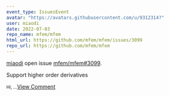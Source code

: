 ```yaml
---
event_type: IssuesEvent
avatar: "https://avatars.githubusercontent.com/u/9312314?"
user: miaodi
date: 2022-07-03
repo_name: mfem/mfem
html_url: https://github.com/mfem/mfem/issues/3099
repo_url: https://github.com/mfem/mfem
---
```


<a href='https://github.com/miaodi' target='_blank'>miaodi</a> open issue <a href='https://github.com/mfem/mfem/issues/3099' target='_blank'>mfem/mfem#3099</a>.

<p>Support higher order derivatives</p><small>Hi,...</small><a href='https://github.com/mfem/mfem/issues/3099' target='_blank'>View Comment</a>